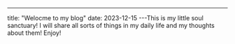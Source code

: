 ---
title: "Welocme to my blog"
date: 2023-12-15
---This is my little soul sanctuary! I will share all sorts of things in my daily life and my thoughts about them! Enjoy!
